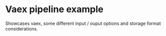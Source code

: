 # Vaex pipeline example

Showcases vaex, some different input / ouput options and storage format considerations.